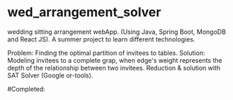 # wed_arrangement_solver
wedding sitting arrangement webApp.
(Using Java, Spring Boot, MongoDB and React JS).
A summer project to learn different technologies. 

Problem: Finding the optimal partition of invitees to tables.
Solution: Modeling invitees to a complete grap, when edge's weight
represents the depth of the relationship between two invitees.
Reduction & solution with SAT Solver (Google or-tools).

#Completed:


